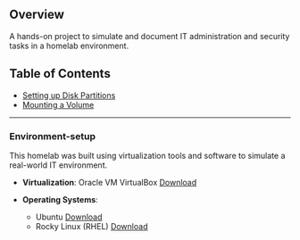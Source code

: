 ## Overview
A hands-on project to simulate and document IT administration and security tasks in a homelab environment.

## Table of Contents

  - [Setting up Disk Partitions](Setting-up-disk-partitions.md)
  - [Mounting a Volume](Mounting-a-volume)

___

### Environment-setup

This homelab was built using virtualization tools and software to simulate a real-world IT environment.
- **Virtualization**: Oracle VM VirtualBox [Download](https://www.oracle.com/virtualization/technologies/vm/downloads/virtualbox-downloads.html)

- **Operating Systems**:

  - Ubuntu [Download](https://ubuntu.com/download)
  - Rocky Linux (RHEL) [Download](https://rockylinux.org/download)
